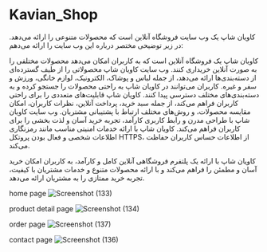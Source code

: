# Kavian_Shop

کاویان شاپ یک وب سایت فروشگاه آنلاین است که محصولات متنوعی را ارائه می‌دهد. در زیر توضیحی مختصر درباره این وب سایت را ارائه می‌دهم:

کاویان شاپ یک فروشگاه آنلاین است که به کاربران امکان می‌دهد محصولات مختلفی را به صورت آنلاین خریداری کنند.
وب سایت کاویان شاپ محصولاتی را از طیف گسترده‌ای از دسته‌بندی‌ها ارائه می‌دهد، از جمله لباس و پوشاک، الکترونیک، لوازم خانگی، ورزش و سفر و غیره.
کاربران می‌توانند در کاویان شاپ به راحتی محصولات را جستجو کرده و به دسته‌بندی‌های مختلف دسترسی پیدا کنند.
کاویان شاپ قابلیت‌های متعددی را برای راحتی کاربران فراهم می‌کند، از جمله سبد خرید، پرداخت آنلاین، نظرات کاربران، امکان مقایسه محصولات، و روش‌های مختلف ارتباط با پشتیبانی مشتریان.
وب سایت کاویان شاپ با طراحی مدرن و رابط کاربری کارآمد، تجربه خرید آسان و لذت بخشی را برای کاربران فراهم می‌کند.
کاویان شاپ با ارائه خدمات امنیتی مناسب مانند رمزنگاری اطلاعات شخصی و فعال بودن پروتکل HTTPS، از اطلاعات حساس کاربران حفاظت می‌کند.

کاویان شاپ با ارائه یک پلتفرم فروشگاهی آنلاین کامل و کارآمد، به کاربران امکان خرید آسان و مطمئن را فراهم می‌کند و با ارائه محصولات متنوع و خدمات مشتریان با کیفیت، تجربه خرید ممتازی را به مشتریان ارائه می‌دهد.

home page
![Screenshot (133)](https://github.com/alikazemzadeh76/Kavian_Shop/assets/131513515/ca08911a-c419-431c-bed0-b19933b46196)

product detail page
![Screenshot (134)](https://github.com/alikazemzadeh76/Kavian_Shop/assets/131513515/ce7360d0-7fa2-4d6a-9939-f96cca8650eb)

order page
![Screenshot (137)](https://github.com/alikazemzadeh76/Kavian_Shop/assets/131513515/37ddd118-1fa2-40b3-aa31-88d041060a62)


contact page
![Screenshot (136)](https://github.com/alikazemzadeh76/Kavian_Shop/assets/131513515/4b34f1c3-fe1a-47cb-83af-309bf2f27071)




